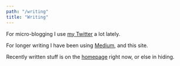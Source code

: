 ```yaml
---
path: "/writing"
title: "Writing"
---
```


For micro-blogging I use <a href="https://twitter.com/simonsarris" target="_blank" rel="noopener noreferrer">my Twitter</a> a lot lately.</p>

For longer writing I have been using <a href="https://medium.com/@simon.sarris" target="_blank" rel="noopener noreferrer">Medium</a>, and this site.</p>

Recently written stuff is on the [homepage](/) right now, or else in hiding.